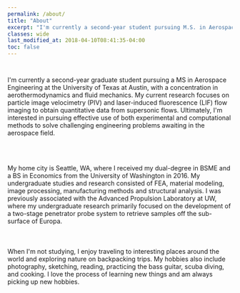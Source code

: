```yaml
---
permalink: /about/
title: "About"
excerpt: "I'm currently a second-year student pursuing M.S. in Aerospace Engineering at the University of Texas at Austin."
classes: wide
last_modified_at: 2018-04-10T08:41:35-04:00
toc: false
---
```


<figure style="width: 500px" class="align-center">
  <img src="{{ site.url }}{{ site.baseurl }}/assets/images/profile-photo.jpg" alt="">
</figure>

<figure style="width: 100px" class="align-left">
  <img src="{{ site.url }}{{ site.baseurl }}/assets/images/UTseal.svg" alt="">
</figure>
I'm currently a second-year graduate student pursuing a MS in Aerospace Engineering at the University of Texas at Austin, with a concentration in aerothermodynamics and fluid mechanics. My current research focuses on particle image velocimetry (PIV) and laser-induced fluorescence (LIF) flow imaging to obtain quantitative data from supersonic flows. Ultimately, I'm interested in pursuing effective use of both experimental and computational methods to solve challenging engineering problems awaiting in the aerospace field.
<br/>
<br/>
<figure style="width: 100px" class="align-left">
  <img src="{{ site.url }}{{ site.baseurl }}/assets/images/UWseal.svg" alt="">
</figure>
<br/>
My home city is Seattle, WA, where I received my dual-degree in BSME and a BS in Economics from the University of Washington in 2016. My undergraduate studies and research consisted of FEA, material modeling, image processing, manufacturing methods and structural analysis. I was previously associated with the Advanced Propulsion Laboratory at UW, where my undergraduate research primarily focused on the development of a two-stage penetrator probe system to retrieve samples off the sub-surface of Europa.
<br/>
<br/>
<br/>
<br/>
When I'm not studying, I enjoy traveling to interesting places around the world and exploring nature on backpacking trips. My hobbies also include photography, sketching, reading, practicing the bass guitar, scuba diving, and cooking. I love the process of learning new things and am always picking up new hobbies.
